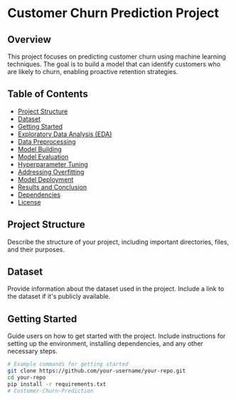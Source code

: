 # Customer Churn Prediction Project

## Overview

This project focuses on predicting customer churn using machine learning techniques. The goal is to build a model that can identify customers who are likely to churn, enabling proactive retention strategies.

## Table of Contents

- [Project Structure](#project-structure)
- [Dataset](#dataset)
- [Getting Started](#getting-started)
- [Exploratory Data Analysis (EDA)](#exploratory-data-analysis-eda)
- [Data Preprocessing](#data-preprocessing)
- [Model Building](#model-building)
- [Model Evaluation](#model-evaluation)
- [Hyperparameter Tuning](#hyperparameter-tuning)
- [Addressing Overfitting](#addressing-overfitting)
- [Model Deployment](#model-deployment)
- [Results and Conclusion](#results-and-conclusion)
- [Dependencies](#dependencies)
- [License](#license)

## Project Structure

Describe the structure of your project, including important directories, files, and their purposes.

## Dataset

Provide information about the dataset used in the project. Include a link to the dataset if it's publicly available.

## Getting Started

Guide users on how to get started with the project. Include instructions for setting up the environment, installing dependencies, and any other necessary steps.

```bash
# Example commands for getting started
git clone https://github.com/your-username/your-repo.git
cd your-repo
pip install -r requirements.txt
# Customer-Churn-Prediction
